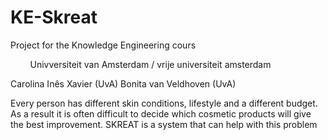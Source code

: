 # KE-Skreat

Project for the Knowledge Engineering cours

&nbsp;&nbsp;&nbsp;&nbsp;&nbsp;&nbsp;&nbsp;&nbsp;Univversiteit van Amsterdam / vrije universiteit amsterdam


Carolina Inês Xavier (UvA)
Bonita van Veldhoven (UvA)




Every person has different skin conditions, lifestyle and a different budget.
As a result it is often difficult to decide which cosmetic products will give the best improvement. 
SKREAT is a system that can help with this problem 
